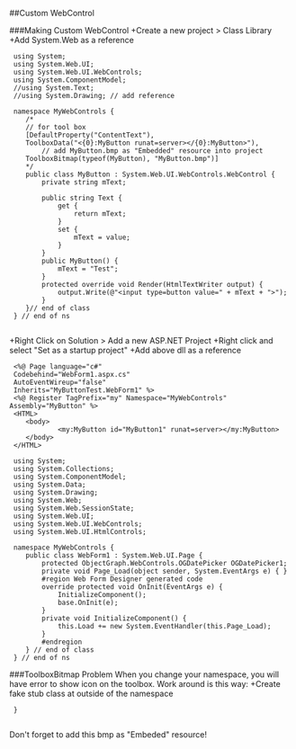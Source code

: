 
##Custom WebControl

###Making Custom WebControl
+Create a new project > Class Library
+Add System.Web as a reference

```aspx-cs
 using System;
 using System.Web.UI;
 using System.Web.UI.WebControls;
 using System.ComponentModel;
 //using System.Text;
 //using System.Drawing; // add reference
 
 namespace MyWebControls {
 	/*
 	// for tool box
 	[DefaultProperty("ContentText"), 
 	ToolboxData("<{0}:MyButton runat=server></{0}:MyButton>"),
        // add MyButton.bmp as "Embedded" resource into project
 	ToolboxBitmap(typeof(MyButton), "MyButton.bmp")] 
 	*/
 	public class MyButton : System.Web.UI.WebControls.WebControl {
 		private string mText;
 
 		public string Text {
 			get {
 				return mText;
 			}
 			set {
 				mText = value;
 			}
 		}
 		public MyButton() {
 			mText = "Test";
 		}
 		protected override void Render(HtmlTextWriter output) {
 			output.Write(@"<input type=button value=" + mText + ">");
 		}
 	}// end of class
 } // end of ns
 
 ```
+Right Click on Solution > Add a new ASP.NET Project
+Right click and select "Set as a startup project"
+Add above dll as a reference 

```aspx-cs
 <%@ Page language="c#" 
 Codebehind="WebForm1.aspx.cs" 
 AutoEventWireup="false" 
 Inherits="MyButtonTest.WebForm1" %>
 <%@ Register TagPrefix="my" Namespace="MyWebControls" Assembly="MyButton" %>
 <HTML>
 	<body>
 			<my:MyButton id="MyButton1" runat=server></my:MyButton>
 	</body>
 </HTML>
 ```
```aspx-cs
 using System;
 using System.Collections;
 using System.ComponentModel;
 using System.Data;
 using System.Drawing;
 using System.Web;
 using System.Web.SessionState;
 using System.Web.UI;
 using System.Web.UI.WebControls;
 using System.Web.UI.HtmlControls;
 
 namespace MyWebControls {
 	public class WebForm1 : System.Web.UI.Page {
 		protected ObjectGraph.WebControls.OGDatePicker OGDatePicker1;
 		private void Page_Load(object sender, System.EventArgs e) { }
 		#region Web Form Designer generated code
 		override protected void OnInit(EventArgs e) {
 			InitializeComponent();
 			base.OnInit(e);
 		}
 		private void InitializeComponent() {    
 			this.Load += new System.EventHandler(this.Page_Load);
 		}
 		#endregion
 	} // end of class
 } // end of ns
 ```

###ToolboxBitmap Problem
When you change your namespace, you will have error to show icon on the toolbox. Work around is this way:
+Create fake stub class at outside of the namespace
```aspx-cs
 }
 ```
```aspx-cs
 ```
Don't forget to add this bmp as "Embeded" resource!




